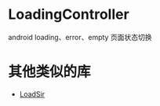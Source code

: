 # LoadingController
android loading、error、empty 页面状态切换

# 其他类似的库
* [LoadSir](https://github.com/KingJA/LoadSir)
